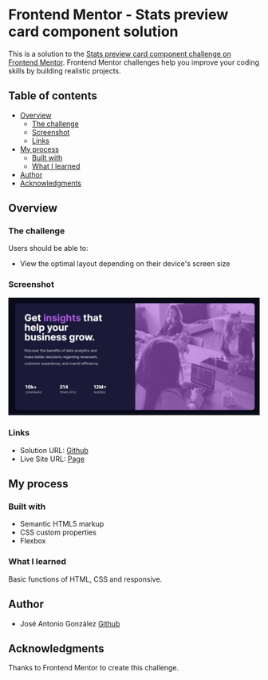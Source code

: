 # Frontend Mentor - Stats preview card component solution

This is a solution to the [Stats preview card component challenge on Frontend Mentor](https://www.frontendmentor.io/challenges/stats-preview-card-component-8JqbgoU62). Frontend Mentor challenges help you improve your coding skills by building realistic projects. 

## Table of contents

- [Overview](#overview)
  - [The challenge](#the-challenge)
  - [Screenshot](#screenshot)
  - [Links](#links)
- [My process](#my-process)
  - [Built with](#built-with)
  - [What I learned](#what-i-learned)
- [Author](#author)
- [Acknowledgments](#acknowledgments)

## Overview

### The challenge

Users should be able to:

- View the optimal layout depending on their device's screen size

### Screenshot

![](./images/screenshot.jpg)

### Links

- Solution URL: [Github](https://github.com/JoseGonAbellan/stats-preview-card-component)
- Live Site URL: [Page](https://josegonabellan.github.io/stats-preview-card-component/)

## My process

### Built with

- Semantic HTML5 markup
- CSS custom properties
- Flexbox

### What I learned

Basic functions of HTML, CSS and responsive.

## Author

- José Antonio González [Github](https://github.com/JoseGonAbellan)

## Acknowledgments

Thanks to Frontend Mentor to create this challenge.
